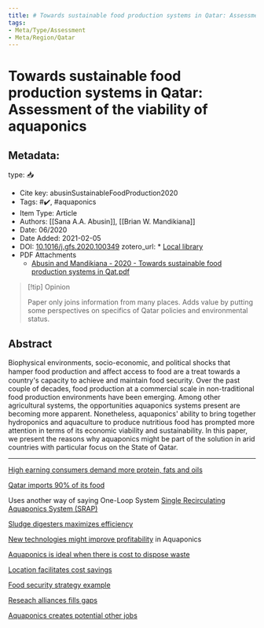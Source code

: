 ```yaml
---
title: # Towards sustainable food production systems in Qatar: Assessment of the viability of aquaponics
tags:
- Meta/Type/Assessment
- Meta/Region/Qatar
---
```


# Towards sustainable food production systems in Qatar: Assessment of the viability of aquaponics

## Metadata:

type: 📥
* Cite key: abusinSustainableFoodProduction2020
* Tags: #✔️, #aquaponics
* Item Type: Article
* Authors: [[Sana A.A. Abusin]], [[Brian W. Mandikiana]]
* Date: 06/2020
* Date Added: 2021-02-05
* DOI: [10.1016/j.gfs.2020.100349](https://doi.org/10.1016/j.gfs.2020.100349)
zotero_url: * [Local library](zotero://select/items/1_9GWBQ4UH)
* PDF Attachments
	- [Abusin and Mandikiana - 2020 - Towards sustainable food production systems in Qat.pdf](zotero://open-pdf/library/items/Z7JBH3GY)

> [!tip] Opinion
>
>Paper only joins information from many places. Adds value by putting some perspectives on specifics of Qatar policies and environmental status.

## Abstract

Biophysical environments, socio-economic, and political shocks that hamper food production and aﬀect access to food are a treat towards a country's capacity to achieve and maintain food security. Over the past couple of decades, food production at a commercial scale in non-traditional food production environments have been emerging. Among other agricultural systems, the opportunities aquaponics systems present are becoming more apparent. Nonetheless, aquaponics' ability to bring together hydroponics and aquaculture to produce nutritious food has prompted more attention in terms of its economic viability and sustainability. In this paper, we present the reasons why aquaponics might be part of the solution in arid countries with particular focus on the State of Qatar.

---
[High earning consumers demand more protein, fats and oils](High%20earning%20consumers%20demand%20more%20protein,%20fats%20and%20oils.md)

[Qatar imports 90% of its food](Qatar%20imports%2090%%20of%20its%20food.md)

Uses another way of saying One-Loop System [Single Recirculating Aquaponics System (SRAP)](Single%20Recirculating%20Aquaponics%20System%20(SRAP).md)

[Sludge digesters maximizes efficiency](Sludge%20digesters%20maximizes%20efficiency.md)

[New technologies might improve profitability](New%20technologies%20might%20improve%20profitability.md) in Aquaponics

[Aquaponics is ideal when there is cost to dispose waste](Aquaponics%20is%20ideal%20when%20there%20is%20cost%20to%20dispose%20waste.md)

[Location facilitates cost savings](Location%20facilitates%20cost%20savings.md)

[Food security strategy example](Food%20security%20strategy%20example.md)

[Reseach alliances fills gaps](Reseach%20alliances%20fills%20gaps.md)

[Aquaponics creates potential other jobs](Aquaponics%20creates%20potential%20other%20jobs.md)